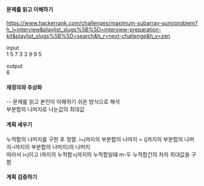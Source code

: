 #### 문제를 읽고 이해하기
https://www.hackerrank.com/challenges/maximum-subarray-sum/problem?h_l=interview&playlist_slugs%5B%5D=interview-preparation-kit&playlist_slugs%5B%5D=search&h_r=next-challenge&h_v=zen

input</br>
1
5 7
3 3 9 9 5


output</br>
6

 
#### 재정의와 추상화<br>
-- 문제를 읽고 본인이 이해하기 쉬운 방식으로 해석<br>
부분합의 나머지로 나눈값의 최대값

#### 계획 세우기<br>
누적합의 나머지를 구한 후 정렬. i~j까지의 부분합의 나머지 = (j까지의 부분합의 나머지-i까지의 부분합의 나머지)의 나머지<br>
따라서 i<j이고 i까지의 누적합>j까지의 누적합일떄 m-두 누적합간의 차의 최대값을 구함

#### 계획 검증하기
